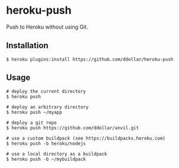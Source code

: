 # heroku-push

Push to Heroku without using Git.

## Installation

    $ heroku plugins:install https://github.com/ddollar/heroku-push

## Usage

    # deploy the current directory
    $ heroku push

    # deploy an arbitrary directory
    $ heroku push ~/myapp

    # deploy a git repo
    $ heroku push https://github.com/ddollar/anvil.git

    # use a custom buildpack (see https://buildpacks.heroku.com)
    $ heroku push -b heroku/nodejs

    # use a local directory as a buildpack
    $ heroku push -b ~/mybuildpack
